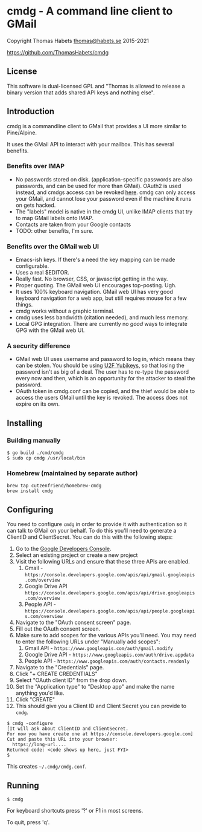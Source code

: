 # cmdg - A command line client to GMail

Copyright Thomas Habets <thomas@habets.se> 2015-2021

https://github.com/ThomasHabets/cmdg

## License

This software is dual-licensed GPL and "Thomas is allowed to release a
binary version that adds shared API keys and nothing else".

## Introduction

cmdg is a commandline client to GMail that provides a UI more similar
to Pine/Alpine.

It uses the GMail API to interact with your mailbox. This has several
benefits.

### Benefits over IMAP
* No passwords stored on disk. (application-specific passwords are
  also passwords, and can be used for more than GMail). OAuth2 is used
  instead, and cmdgs access can be revoked
  [here](https://security.google.com/settings/security/permissions).
  cmdg can only access your GMail, and cannot lose your password even
  if the machine it runs on gets hacked.
* The "labels" model is native in the cmdg UI, unlike IMAP clients
  that try to map GMail labels onto IMAP.
* Contacts are taken from your Google contacts
* TODO: other benefits, I'm sure.

### Benefits over the GMail web UI
* Emacs-ish keys. If there's a need the key mapping can be made
  configurable.
* Uses a real $EDITOR.
* Really fast. No browser, CSS, or javascript getting in the way.
* Proper quoting. The GMail web UI encourages top-posting. Ugh.
* It uses 100% keyboard navigation. GMail web UI has very good
  keyboard navigation for a web app, but still requires mouse for
  a few things.
* cmdg works without a graphic terminal.
* cmdg uses less bandwidth (citation needed), and much less memory.
* Local GPG integration. There are currently no *good* ways to
  integrate GPG with the GMail web UI.

### A security difference
* GMail web UI uses username and password to log in, which means they
  can be stolen. You should be using [U2F
  Yubikeys](https://www.yubico.com/products/yubikey-hardware/fido-u2f-security-key/),
  so that losing the password isn't as big of a deal. The user has to
  re-type the password every now and then, which is an opportunity for
  the attacker to steal the password.
* OAuth token in cmdg.conf can be copied, and the thief would be
  able to access the users GMail until the key is revoked. The
  access does not expire on its own.

## Installing

### Building manually

```
$ go build ./cmd/cmdg
$ sudo cp cmdg /usr/local/bin
```

### Homebrew (maintained by separate author)

```
brew tap cutzenfriend/homebrew-cmdg
brew install cmdg
```

## Configuring
You need to configure `cmdg` in order to provide it with authentication
so it can talk to GMail on your behalf. To do this you'll need to generate
a ClientID and ClientSecret. You can do this with the following steps:

  1. Go to the [Google Developers Console](https://console.developers.google.com/apis).
  1. Select an existing project or create a new project
  1. Visit the following URLs and ensure that these three APIs are enabled.
     1. Gmail - `https://console.developers.google.com/apis/api/gmail.googleapis.com/overview`
     1. Google Drive API `https://console.developers.google.com/apis/api/drive.googleapis.com/overview`
     1. People API - `https://console.developers.google.com/apis/api/people.googleapis.com/overview`
  1. Navigate to the "OAuth consent screen" page.
  1. Fill out the OAuth consent screen.
  1. Make sure to add scopes for the various APIs you'll need.  You may need to enter the following URLs under "Manually add scopes":
     1. Gmail API - `https://www.googleapis.com/auth/gmail.modify`
     1. Google Drive API - `https://www.googleapis.com/auth/drive.appdata`
     1. People API - `https://www.googleapis.com/auth/contacts.readonly`
  1. Navigate to the "Credentials"  page.
  1. Click "+ CREATE CREDENTIALS"
  1. Select "OAuth client ID" from the drop down.
  1. Set the "Application type" to "Desktop app" and make the name anything you'd like.
  1. Click "CREATE"
  1. This should give you a Client ID and Client Secret you can provide to `cmdg`.

```
$ cmdg -configure
[It will ask about ClientID and ClientSecret.
For now you have create one at https://console.developers.google.com]
Cut and paste this URL into your browser:
  https://long-url....
Returned code: <code shows up here, just FYI>
$
```
This creates `~/.cmdg/cmdg.conf`.

## Running
```
$ cmdg
```
For keyboard shortcuts press '?' or F1 in most screens.

To quit, press 'q'.
